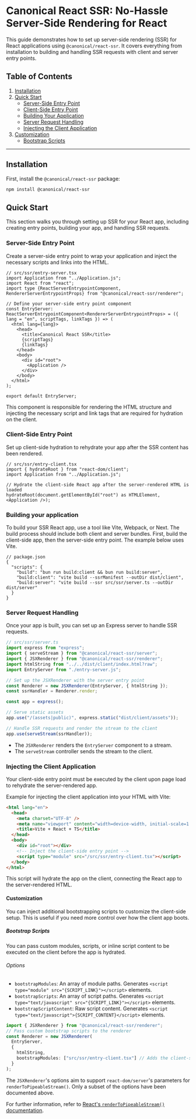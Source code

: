 # Canonical React SSR: No-Hassle Server-Side Rendering for React

This guide demonstrates how to set up server-side rendering (SSR) for React applications using `@canonical/react-ssr`. It covers everything from installation to building and handling SSR requests with client and server entry points.

## Table of Contents
1. [Installation](#installation)
2. [Quick Start](#quick-start)
    - [Server-Side Entry Point](#server-side-entry-point)
    - [Client-Side Entry Point](#client-side-entry-point)
    - [Building Your Application](#building-your-application)
    - [Server Request Handling](#server-request-handling)
    - [Injecting the Client Application](#injecting-the-client-application)
3. [Customization](#customization)
    - [Bootstrap Scripts](#bootstrap-scripts)

---

## Installation

First, install the `@canonical/react-ssr` package:

```bash
npm install @canonical/react-ssr
```

## Quick Start

This section walks you through setting up SSR for your React app, including creating entry points, building your app, and handling SSR requests.

### Server-Side Entry Point

Create a server-side entry point to wrap your application and inject the necessary scripts and links into the HTML.

```tsx
// src/ssr/entry-server.tsx
import Application from "../Application.js";
import React from "react";
import type {ReactServerEntrypointComponent, RendererServerEntrypointProps} from "@canonical/react-ssr/renderer";

// Define your server-side entry point component
const EntryServer: ReactServerEntrypointComponent<RendererServerEntrypointProps> = ({ lang = "en", scriptTags, linkTags }) => (
  <html lang={lang}>
    <head>
      <title>Canonical React SSR</title>
      {scriptTags}
      {linkTags}
    </head>
    <body>
      <div id="root">
        <Application />
      </div>
    </body>
  </html>
);

export default EntryServer;
```
This component is responsible for rendering the HTML structure and injecting the necessary script and link tags that are required for hydration on the client.

### Client-Side Entry Point
Set up client-side hydration to rehydrate your app after the SSR content has been rendered.
```tsx
// src/ssr/entry-client.tsx
import { hydrateRoot } from "react-dom/client";
import Application from "../Application.js";

// Hydrate the client-side React app after the server-rendered HTML is loaded
hydrateRoot(document.getElementById("root") as HTMLElement, <Application />);
```

### Building your application
To build your SSR React app, use a tool like Vite, Webpack, or Next. 
The build process should include both client and server bundles. First, build the client-side app, then the server-side entry point.
The example below uses Vite.

```json5
// package.json
{
  "scripts": {
    "build": "bun run build:client && bun run build:server",
    "build:client": "vite build --ssrManifest --outDir dist/client",
    "build:server": "vite build --ssr src/ssr/server.ts --outDir dist/server"
  }
}

```

### Server Request Handling

Once your app is built, you can set up an Express server to handle SSR requests.

```ts
// src/ssr/server.ts
import express from "express";
import { serveStream } from "@canonical/react-ssr/server";
import { JSXRenderer } from "@canonical/react-ssr/renderer";
import htmlString from "../../dist/client/index.html?raw";
import EntryServer from "./entry-server.js";

// Set up the JSXRenderer with the server entry point
const Renderer = new JSXRenderer(EntryServer, { htmlString });
const ssrHandler = Renderer.render;

const app = express();

// Serve static assets
app.use("/(assets|public)", express.static("dist/client/assets"));

// Handle SSR requests and render the stream to the client
app.use(serveStream(ssrHandler));
```

- The `JSXRenderer` renders the `EntryServer` component to a stream.
- The `serveStream` controller sends the stream to the client.

### Injecting the Client Application

Your client-side entry point must be executed by the client upon page load to rehydrate the server-rendered app.

Example for injecting the client application into your HTML with Vite:

```html
<html lang="en">
  <head>
    <meta charset="UTF-8" />
    <meta name="viewport" content="width=device-width, initial-scale=1.0" />
    <title>Vite + React + TS</title>
  </head>
  <body>
    <div id="root"></div>
    <!-- Inject the client-side entry point -->
    <script type="module" src="/src/ssr/entry-client.tsx"></script>
  </body>
</html>
```
This script will hydrate the app on the client, connecting the React app to the server-rendered HTML.

#### Customization
You can inject additional bootstrapping scripts to customize the client-side setup. 
This is useful if you need more control over how the client app boots.

##### Bootstrap Scripts
You can pass custom modules, scripts, or inline script content to be executed on the client before the app is hydrated.

###### Options
- `bootstrapModules`: An array of module paths. Generates `<script type="module" src="{SCRIPT_LINK}"></script>` elements.
- `bootstrapScripts`: An array of script paths. Generates `<script type="text/javascript" src="{SCRIPT_LINK}"></script>` elements.
- `bootstrapScriptContent`: Raw script content. Generates `<script type="text/javascript">{SCRIPT_CONTENT}</script>` elements.

```ts
import { JSXRenderer } from "@canonical/react-ssr/renderer";
// Pass custom bootstrap scripts to the renderer
const Renderer = new JSXRenderer(
  EntryServer, 
  { 
    htmlString, 
    bootstrapModules: ["src/ssr/entry-client.tsx"] // Adds the client-side entry module to the page
  }
);
```

The `JSXRenderer`'s options aim to support `react-dom/server`'s parameters for `renderToPipeableStream()`. 
Only a subset of the options have been documented above.

For further information, refer to [React's `renderToPipeableStream()` documentation](https://react.dev/reference/react-dom/server/renderToPipeableStream#parameters).




